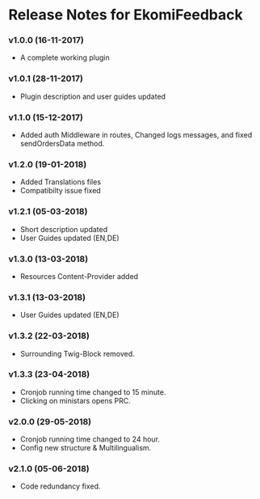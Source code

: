# Release Notes for EkomiFeedback

### v1.0.0 (16-11-2017)

- A complete working plugin

### v1.0.1 (28-11-2017)

- Plugin description and user guides updated

### v1.1.0 (15-12-2017)

- Added auth Middleware in routes, Changed logs messages, and fixed sendOrdersData method.

### v1.2.0 (19-01-2018)

- Added Translations files
- Compatibilty issue fixed

### v1.2.1 (05-03-2018)

- Short description updated
- User Guides updated (EN,DE)

### v1.3.0 (13-03-2018)

- Resources Content-Provider added

### v1.3.1 (13-03-2018)

- User Guides updated (EN,DE)

### v1.3.2 (22-03-2018)

- Surrounding Twig-Block removed.

### v1.3.3 (23-04-2018)

- Cronjob running time changed to 15 minute.
- Clicking on ministars opens PRC.

### v2.0.0 (29-05-2018)

- Cronjob running time changed to 24 hour.
- Config new structure & Multilingualism.

### v2.1.0 (05-06-2018)

- Code redundancy fixed.